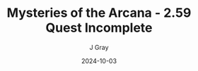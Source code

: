 ---
title: 'Mysteries of the Arcana - 2.59 Quest Incomplete'
alt: 'Mysteries of the Arcana'
date: '2024-10-03'
author: 'J Gray'
artist: 'Keira'
---